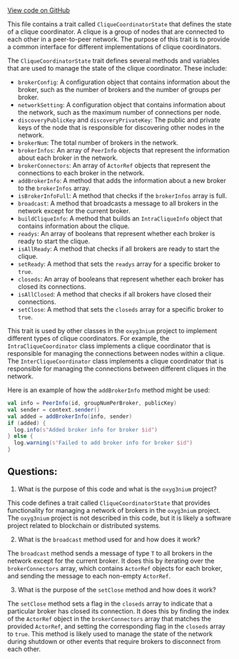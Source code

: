 [View code on GitHub](https://github.com/oxyg3nium/oxyg3nium/flow/src/main/scala/org/oxyg3nium/flow/network/bootstrap/CliqueCoordinatorState.scala)

This file contains a trait called `CliqueCoordinatorState` that defines the state of a clique coordinator. A clique is a group of nodes that are connected to each other in a peer-to-peer network. The purpose of this trait is to provide a common interface for different implementations of clique coordinators.

The `CliqueCoordinatorState` trait defines several methods and variables that are used to manage the state of the clique coordinator. These include:

- `brokerConfig`: A configuration object that contains information about the broker, such as the number of brokers and the number of groups per broker.
- `networkSetting`: A configuration object that contains information about the network, such as the maximum number of connections per node.
- `discoveryPublicKey` and `discoveryPrivateKey`: The public and private keys of the node that is responsible for discovering other nodes in the network.
- `brokerNum`: The total number of brokers in the network.
- `brokerInfos`: An array of `PeerInfo` objects that represent the information about each broker in the network.
- `brokerConnectors`: An array of `ActorRef` objects that represent the connections to each broker in the network.
- `addBrokerInfo`: A method that adds the information about a new broker to the `brokerInfos` array.
- `isBrokerInfoFull`: A method that checks if the `brokerInfos` array is full.
- `broadcast`: A method that broadcasts a message to all brokers in the network except for the current broker.
- `buildCliqueInfo`: A method that builds an `IntraCliqueInfo` object that contains information about the clique.
- `readys`: An array of booleans that represent whether each broker is ready to start the clique.
- `isAllReady`: A method that checks if all brokers are ready to start the clique.
- `setReady`: A method that sets the `readys` array for a specific broker to `true`.
- `closeds`: An array of booleans that represent whether each broker has closed its connections.
- `isAllClosed`: A method that checks if all brokers have closed their connections.
- `setClose`: A method that sets the `closeds` array for a specific broker to `true`.

This trait is used by other classes in the `oxyg3nium` project to implement different types of clique coordinators. For example, the `IntraCliqueCoordinator` class implements a clique coordinator that is responsible for managing the connections between nodes within a clique. The `InterCliqueCoordinator` class implements a clique coordinator that is responsible for managing the connections between different cliques in the network.

Here is an example of how the `addBrokerInfo` method might be used:

```scala
val info = PeerInfo(id, groupNumPerBroker, publicKey)
val sender = context.sender()
val added = addBrokerInfo(info, sender)
if (added) {
  log.info(s"Added broker info for broker $id")
} else {
  log.warning(s"Failed to add broker info for broker $id")
}
```
## Questions: 
 1. What is the purpose of this code and what is the `oxyg3nium` project? 

This code defines a trait called `CliqueCoordinatorState` that provides functionality for managing a network of brokers in the `oxyg3nium` project. The `oxyg3nium` project is not described in this code, but it is likely a software project related to blockchain or distributed systems.

2. What is the `broadcast` method used for and how does it work? 

The `broadcast` method sends a message of type `T` to all brokers in the network except for the current broker. It does this by iterating over the `brokerConnectors` array, which contains `ActorRef` objects for each broker, and sending the message to each non-empty `ActorRef`.

3. What is the purpose of the `setClose` method and how does it work? 

The `setClose` method sets a flag in the `closeds` array to indicate that a particular broker has closed its connection. It does this by finding the index of the `ActorRef` object in the `brokerConnectors` array that matches the provided `ActorRef`, and setting the corresponding flag in the `closeds` array to `true`. This method is likely used to manage the state of the network during shutdown or other events that require brokers to disconnect from each other.